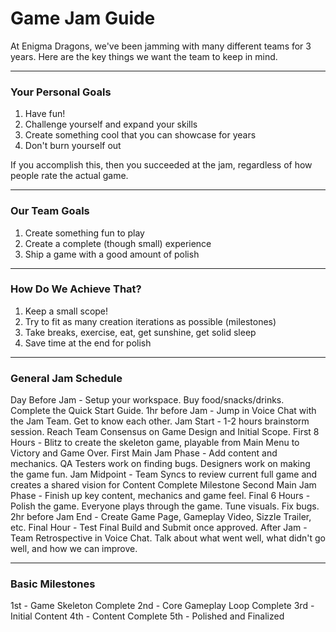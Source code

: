 # Game Jam Guide

At Enigma Dragons, we've been jamming with many different teams for 3 years. Here are the key things we want the team to keep in mind.

----

### Your Personal Goals

1. Have fun!
2. Challenge yourself and expand your skills
3. Create something cool that you can showcase for years
4. Don't burn yourself out

If you accomplish this, then you succeeded at the jam, regardless of how people rate the actual game. 

----

### Our Team Goals

1. Create something fun to play
2. Create a complete (though small) experience
3. Ship a game with a good amount of polish

----

### How Do We Achieve That?

1. Keep a small scope!
2. Try to fit as many creation iterations as possible (milestones)
3. Take breaks, exercise, eat, get sunshine, get solid sleep
4. Save time at the end for polish

----

### General Jam Schedule

Day Before Jam - Setup your workspace. Buy food/snacks/drinks. Complete the Quick Start Guide.
1hr before Jam - Jump in Voice Chat with the Jam Team. Get to know each other.
Jam Start - 1-2 hours brainstorm session. Reach Team Consensus on Game Design and Initial Scope.
First 8 Hours - Blitz to create the skeleton game, playable from Main Menu to Victory and Game Over.
First Main Jam Phase - Add content and mechanics. QA Testers work on finding bugs. Designers work on making the game fun.
Jam Midpoint - Team Syncs to review current full game and creates a shared vision for Content Complete Milestone
Second Main Jam Phase - Finish up key content, mechanics and game feel.
Final 6 Hours - Polish the game. Everyone plays through the game. Tune visuals. Fix bugs. 
2hr before Jam End - Create Game Page, Gameplay Video, Sizzle Trailer, etc.
Final Hour - Test Final Build and Submit once approved. 
After Jam - Team Retrospective in Voice Chat. Talk about what went well, what didn't go well, and how we can improve.

----

### Basic Milestones

1st - Game Skeleton Complete
2nd - Core Gameplay Loop Complete
3rd - Initial Content 
4th - Content Complete
5th - Polished and Finalized
